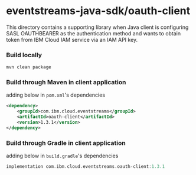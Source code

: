 # eventstreams-java-sdk/oauth-client

This directory contains a supporting library when Java client is configuring SASL OAUTHBEARER as the authentication method and wants to obtain token from IBM Cloud IAM service via an IAM API key.

### Build locally

```sh
mvn clean package
```

### Build through Maven in client application

adding below in `pom.xml`'s dependencies

```xml
<dependency>
    <groupId>com.ibm.cloud.eventstreams</groupId>
    <artifactId>oauth-client</artifactId>
    <version>1.3.1</version>
</dependency>
```

### Build through Gradle in client application

adding below in `build.gradle`'s dependencies

```gradle
implementation com.ibm.cloud.eventstreams.oauth-client:1.3.1
```
